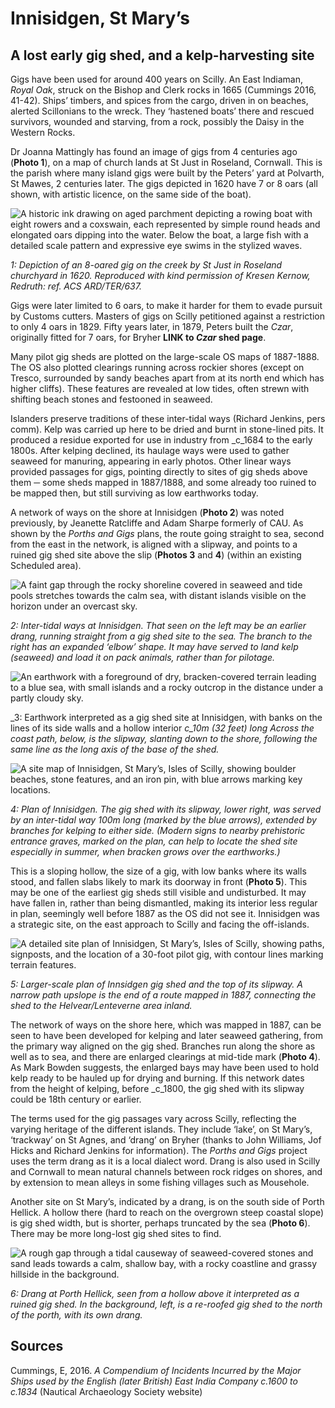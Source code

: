 # Innisidgen, St Mary’s
## A lost early gig shed, and a kelp-harvesting site

Gigs have been used for around 400 years on Scilly. An East Indiaman, _Royal Oak_, struck on the Bishop and Clerk rocks in 1665 (Cummings 2016, 41-42). Ships’ timbers, and spices from the cargo, driven in on beaches, alerted Scillonians to the wreck. They ‘hastened boats’ there and rescued survivors, wounded and starving, from a rock, possibly the Daisy in the Western Rocks. 

Dr Joanna Mattingly has found an image of gigs from 4 centuries ago (**Photo 1**), on a map of church lands at St Just in Roseland, Cornwall. This is the parish where many island gigs were built by the Peters’ yard at Polvarth, St Mawes, 2 centuries later. The gigs depicted in 1620 have 7 or 8 oars (all shown, with artistic licence, on the same side of the boat).

![A historic ink drawing on aged parchment depicting a rowing boat with eight rowers and a coxswain, each represented by simple round heads and elongated oars dipping into the water. Below the boat, a large fish with a detailed scale pattern and expressive eye swims in the stylized waves.](website-images/St-Marys-Innisidgen/1-st-just-in-roseland.jpg)

_1: Depiction of an 8-oared gig on the creek by St Just in Roseland churchyard in 1620. Reproduced with kind permission of Kresen Kernow, Redruth: ref. ACS ARD/TER/637._

Gigs were later limited to 6 oars, to make it harder for them to evade pursuit by Customs cutters. Masters of gigs on Scilly petitioned against a restriction to only 4 oars in 1829. Fifty years later, in 1879, Peters built the _Czar_, originally fitted for 7 oars, for Bryher **LINK to _Czar_ shed page**.

Many pilot gig sheds are plotted on the large-scale OS maps of 1887-1888. The OS also plotted clearings running across rockier shores (except on Tresco, surrounded by sandy beaches apart from at its north end which has higher cliffs). These features are revealed at low tides, often strewn with shifting beach stones and festooned in seaweed.

Islanders preserve traditions of these inter-tidal ways (Richard Jenkins, pers comm). Kelp was carried up here to be dried and burnt in stone-lined pits. It produced a residue exported for use in industry from _c_1684 to the early 1800s. After kelping declined, its haulage ways were used to gather seaweed for manuring, appearing in early photos. Other linear ways provided passages for gigs, pointing directly to sites of gig sheds above them ─ some sheds mapped in 1887/1888, and some already too ruined to be mapped then, but still surviving as low earthworks today.

A network of ways on the shore at Innisidgen (**Photo 2**) was noted previously, by Jeanette Ratcliffe and Adam Sharpe formerly of CAU. As shown by the _Porths and Gigs_ plans, the route going straight to sea, second from the east in the network, is aligned with a slipway, and points to a ruined gig shed site above the slip (**Photos 3** and **4**) (within an existing Scheduled area). 

![A faint gap through the rocky shoreline covered in seaweed and tide pools stretches towards the calm sea, with distant islands visible on the horizon under an overcast sky.](website-images/St-Marys-Innisidgen/2-tidal-ways-innisidgen-july-2024.jpg)

_2: Inter-tidal ways at Innisidgen. That seen on the left may be an earlier drang, running straight from a gig shed site to the sea. The branch to the right has an expanded ‘elbow’ shape. It may have served to land kelp (seaweed) and load it on pack animals, rather than for pilotage._

![An earthwork with a foreground of dry, bracken-covered terrain leading to a blue sea, with small islands and a rocky outcrop in the distance under a partly cloudy sky.](website-images/St-Marys-Innisidgen/3-innisidgen-gig-shed-5-may-2024.jpg)

_3: Earthwork interpreted as a gig shed site at Innisidgen, with banks on the lines of its side walls and a hollow interior _c_10m (32 feet) long Across the coast path, below, is the slipway, slanting down to the shore, following the same line as the long axis of the base of the shed._

![A site map of Innisidgen, St Mary’s, Isles of Scilly, showing boulder beaches, stone features, and an iron pin, with blue arrows marking key locations.](website-images/St-Marys-Innisidgen/4-innisidgen-inter-tidal-zone.jpg)

_4: Plan of Innisidgen. The gig shed with its slipway, lower right, was served by an inter-tidal way 100m long (marked by the blue arrows), extended by branches for kelping to either side. (Modern signs to nearby prehistoric entrance graves, marked on the plan, can help to locate the shed site especially in summer, when bracken grows over the earthworks.)_

This is a sloping hollow, the size of a gig, with low banks where its walls stood, and fallen slabs likely to mark its doorway in front (**Photo 5**). This may be one of the earliest gig sheds still visible and undisturbed. It may have fallen in, rather than being dismantled, making its interior less regular in plan, seemingly well before 1887 as the OS did not see it. Innisidgen was a strategic site, on the east approach to Scilly and facing the off-islands.

![A detailed site plan of Innisidgen, St Mary’s, Isles of Scilly, showing paths, signposts, and the location of a 30-foot pilot gig, with contour lines marking terrain features.](website-images/St-Marys-Innisidgen/5-innisidgen-shed.jpg)

_5: Larger-scale plan of Innsidgen gig shed and the top of its slipway. A narrow path upslope is the end of a route mapped in 1887, connecting the shed to the Helvear/Lenteverne area inland._

The network of ways on the shore here, which was mapped in 1887, can be seen to have been developed for kelping and later seaweed gathering, from the primary way aligned on the gig shed. Branches run along the shore as well as to sea, and there are enlarged clearings at mid-tide mark (**Photo 4**). As Mark Bowden suggests, the enlarged bays may have been used to hold kelp ready to be hauled up for drying and burning. If this network dates from the height of kelping, before _c_1800, the gig shed with its slipway could be 18th century or earlier.

The terms used for the gig passages vary across Scilly, reflecting the varying heritage of the different islands. They include ‘lake’, on St Mary’s, ‘trackway’ on St Agnes, and ‘drang’ on Bryher (thanks to John Williams, Jof Hicks and Richard Jenkins for information). The _Porths and Gigs_ project uses the term drang as it is a local dialect word. Drang is also used in Scilly and Cornwall to mean natural channels between rock ridges on shores, and by extension to mean alleys in some fishing villages such as Mousehole.

Another site on St Mary’s, indicated by a drang, is on the south side of Porth Hellick. A hollow there (hard to reach on the overgrown steep coastal slope) is gig shed width, but is shorter, perhaps truncated by the sea (**Photo 6**). There may be more long-lost gig shed sites to find.

![A rough gap through a tidal causeway of seaweed-covered stones and sand leads towards a calm, shallow bay, with a rocky coastline and grassy hillside in the background.](website-images/St-Marys-Innisidgen/6-porth-hellick-s-sept-23-2024.jpg)

_6: Drang at Porth Hellick, seen from a hollow above it interpreted as a ruined gig shed. In the background, left, is a re-roofed gig shed to the north of the porth, with its own drang._

## Sources

Cummings, E, 2016. _A Compendium of Incidents Incurred by the Major Ships used by the English (later British) East India Company c.1600 to c.1834_ (Nautical Archaeology Society website)  

